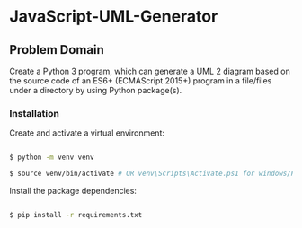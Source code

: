 # JavaScript-UML-Generator
## Problem Domain
Create a Python 3 program, which can generate a UML 2 diagram based on the source code of an ES6+ (ECMAScript  2015+) program  in  a  file/files  under  a  directory  by  using  Python  package(s).

### Installation

Create and activate a virtual environment:


```sh

$ python -m venv venv

$ source venv/bin/activate # OR venv\Scripts\Activate.ps1 for windows/PS

```



Install the package dependencies:

```sh

$ pip install -r requirements.txt

```




